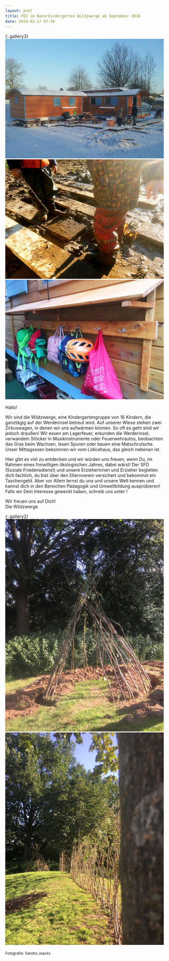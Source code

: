 ```yaml
---
layout: post
title: FÖJ im Naturkindergarten Wildzwerge ab September 2018
date: 2018-03-17 07:58
---
```


{:.gallery3}
![Zirkuswägen 5](/assets/images/zirkuswaegen5.jpg)
![Matschhosen](/assets/images/matschhosen.jpg)
![Rucksäcke](/assets/images/rucksaecke.jpg)

<div class="gap"></div>

Hallo!

Wir sind die Wildzwerge, eine Kindergartengruppe von 16 Kindern, die ganztägig
auf der Werderinsel betreut wird. Auf unserer Wiese stehen zwei Zirkuswagen, in
denen wir uns aufwärmen können. So oft es geht sind wir jedoch draußen! Wir
essen am Lagerfeuer, erkunden die Werderinsel, verwandeln Stöcker in
Musikinstrumente oder Feuerwehrautos, beobachten das Gras beim Wachsen, lesen
Spuren oder bauen eine Matschrutsche. Unser Mittagessen bekommen wir vom
Lidicehaus, das gleich nebenan ist.

Hier gibt es viel zu entdecken und wir würden uns freuen, wenn Du, im Rahmen
eines freiwilligen ökologischen Jahres, dabei wärst! Der SFD (Soziale
Friedensdienst) und unsere Erzieherinnen und Erzieher begleiten dich fachlich,
du bist über den Elternverein versichert und bekommst ein Taschengeld. Aber vor
Allem lernst du uns und unsere Welt kennen und kannst dich in den Bereichen
Pädagogik und Umweltbildung ausprobieren! Falls wir Dein Interesse geweckt
haben, schreib uns unter
<span data-schema="mailto" data-address="mail@wildzwerge.de"></span>!

Wir freuen uns auf Dich!  
Die Wildzwerge

<div class="gap"></div>

{:.gallery2}
![Weidenzelt](/assets/images/weidenzelt.jpg)
![Weidenzaun](/assets/images/weidenzaun.jpg)

<small class="gray">Fotografie: Sandra Jaacks</small>
